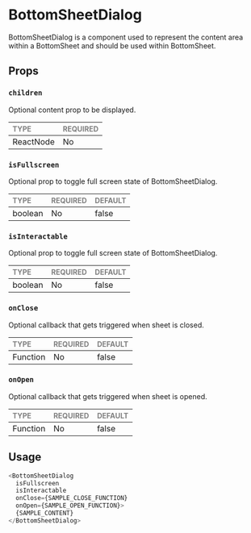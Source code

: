 # BottomSheetDialog

BottomSheetDialog is a component used to represent the content area within a BottomSheet and should be used within BottomSheet.

## Props

### `children`

Optional content prop to be displayed.

| <span style="color:gray;font-size:14px">TYPE</span> | <span style="color:gray;font-size:14px">REQUIRED</span> |
| :-------------------------------------------------- | :------------------------------------------------------ |
| ReactNode                                           | No                                                     |

### `isFullscreen`

Optional prop to toggle full screen state of BottomSheetDialog.

| <span style="color:gray;font-size:14px">TYPE</span> | <span style="color:gray;font-size:14px">REQUIRED</span> | <span style="color:gray;font-size:14px">DEFAULT</span> |
| :-------------------------------------------------- | :------------------------------------------------------ | :----------------------------------------------------- |
| boolean                                              | No                                                     | false                                                  |

### `isInteractable`

Optional prop to toggle full screen state of BottomSheetDialog.

| <span style="color:gray;font-size:14px">TYPE</span> | <span style="color:gray;font-size:14px">REQUIRED</span> | <span style="color:gray;font-size:14px">DEFAULT</span> |
| :-------------------------------------------------- | :------------------------------------------------------ | :----------------------------------------------------- |
| boolean                                              | No                                                     | false                                                  |

### `onClose`

Optional callback that gets triggered when sheet is closed.

| <span style="color:gray;font-size:14px">TYPE</span> | <span style="color:gray;font-size:14px">REQUIRED</span> | <span style="color:gray;font-size:14px">DEFAULT</span> |
| :-------------------------------------------------- | :------------------------------------------------------ | :----------------------------------------------------- |
| Function                                              | No                                                     | false                                                  |

### `onOpen`

Optional callback that gets triggered when sheet is opened.

| <span style="color:gray;font-size:14px">TYPE</span> | <span style="color:gray;font-size:14px">REQUIRED</span> | <span style="color:gray;font-size:14px">DEFAULT</span> |
| :-------------------------------------------------- | :------------------------------------------------------ | :----------------------------------------------------- |
| Function                                              | No                                                     | false                                                  |

## Usage

```javascript
<BottomSheetDialog 
  isFullscreen 
  isInteractable 
  onClose={SAMPLE_CLOSE_FUNCTION}
  onOpen={SAMPLE_OPEN_FUNCTION}>
  {SAMPLE_CONTENT}
</BottomSheetDialog>
```
